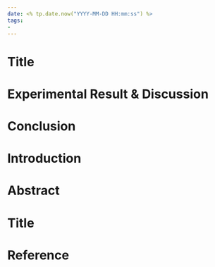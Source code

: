 ```yaml
---
date: <% tp.date.now("YYYY-MM-DD HH:mm:ss") %>
tags:
- 
---
```


# Title



# Experimental Result & Discussion


# Conclusion


# Introduction


# Abstract

# Title

# Reference

